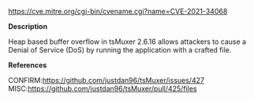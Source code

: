 
https://cve.mitre.org/cgi-bin/cvename.cgi?name=CVE-2021-34068

**Description**

Heap based buffer overflow in tsMuxer 2.6.16 allows attackers to cause a Denial of Service (DoS) by running the application with a crafted file.

**References**

CONFIRM:https://github.com/justdan96/tsMuxer/issues/427
MISC:https://github.com/justdan96/tsMuxer/pull/425/files

